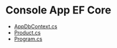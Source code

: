 # Console App EF Core
+ [AppDbContext.cs](https://github.com/gtechsltn/ConsoleAppEFCore/blob/master/ConsoleAppEFCore/AppDbContext.cs)
+ [Product.cs](https://github.com/gtechsltn/ConsoleAppEFCore/blob/master/ConsoleAppEFCore/Product.cs)
+ [Program.cs](https://github.com/gtechsltn/ConsoleAppEFCore/blob/master/ConsoleAppEFCore/Program.cs)
